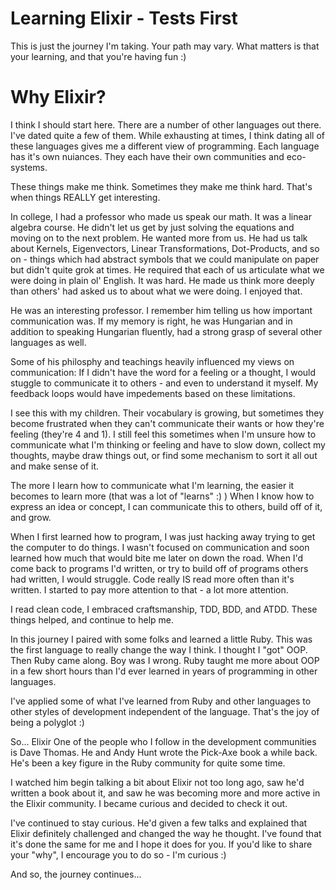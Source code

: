 # Learning Elixir - Tests First
This is just the journey I'm taking. Your path may vary. What matters is that your learning, and that you're having fun :)

# Why Elixir? 
I think I should start here. There are a number of other languages out there. I've dated quite a few of them. While exhausting at times, I think dating all of these languages gives me a different view of programming. Each language has it's own nuiances. They each have their own communities and eco-systems.  

These things make me think. Sometimes they make me think hard. That's when things REALLY get interesting.  

In college, I had a professor who made us speak our math. It was a linear algebra course. He didn't let us get by just solving the equations and moving on to the next problem. He wanted more from us. He had us talk about Kernels, Eigenvectors, Linear Transformations, Dot-Products, and so on - things which had abstract symbols that we could manipulate on paper but didn't quite grok at times. He required that each of us articulate what we were doing in plain ol' English. It was hard. He made us think more deeply than others' had asked us to about what we were doing. I enjoyed that.  

He was an interesting professor. I remember him telling us how important communication was. If my memory is right, he was Hungarian and in addition to speaking Hungarian fluently, had a strong grasp of several other languages as well.  

Some of his philosphy and teachings heavily influenced my views on communication: If I didn't have the word for a feeling or a thought, I would stuggle to communicate it to others - and even to understand it myself. My feedback loops would have impedements based on these limitations. 

I see this with my children. Their vocabulary is growing, but sometimes they become frustrated when they can't communicate their wants or how they're feeling (they're 4 and 1). I still feel this sometimes when I'm unsure how to communicate what I'm thinking or feeling and have to slow down, collect my thoughts, maybe draw things out, or find some mechanism to sort it all out and make sense of it.

The more I learn how to communicate what I'm learning, the easier it becomes to learn more (that was a lot of "learns" :) ) When I know how to express an idea or concept, I can communicate this to others, build off of it, and grow. 

When I first learned how to program, I was just hacking away trying to get the computer to do things. I wasn't focused on communication and soon learned how much that would bite me later on down the road. When I'd come back to programs I'd written, or try to build off of programs others had written, I would struggle. Code really IS read more often than it's written. I started to pay more attention to that - a lot more attention.

I read clean code, I embraced craftsmanship, TDD, BDD, and ATDD. These things helped, and continue to help me.

In this journey I paired with some folks and learned a little Ruby. This was the first language to really change the way I think. I thought I "got" OOP. Then Ruby came along. Boy was I wrong. Ruby taught me more about OOP in a few short hours than I'd ever learned in years of programming in other languages. 

I've applied some of what I've learned from Ruby and other languages to other styles of development independent of the language. That's the joy of being a polyglot :)

So... Elixir
One of the people who I follow in the development communities is Dave Thomas. He and Andy Hunt wrote the Pick-Axe book a while back. He's been a key figure in the Ruby community for quite some time.

I watched him begin talking a bit about Elixir not too long ago, saw he'd written a book about it, and saw he was becoming more and more active in the Elixir community. I became curious and decided to check it out.

I've continued to stay curious. He'd given a few talks and explained that Elixir definitely challenged and changed the way he thought. I've found that it's done the same for me and I hope it does for you. If you'd like to share your "why", I encourage you to do so - I'm curious :)

And so, the journey continues...



